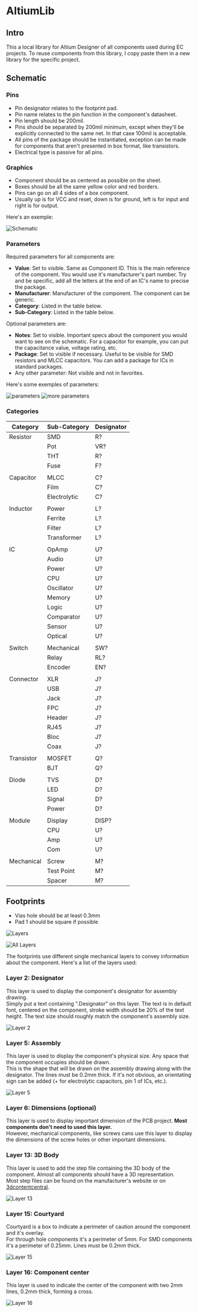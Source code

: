 # AltiumLib

## Intro

This a local library for Altium Designer of all components used during EC projects. To reuse components from this library, I copy paste them in a new library for the specific project.

## Schematic

### Pins

- Pin designator relates to the footprint pad.
- Pin name relates to the pin function in the component's datasheet.
- Pin length should be 200mil. 
- Pins should be separated by 200mil minimum, except when they'll be explicitly connected to the same net.
In that case 100mil is acceptable.
- All pins of the package should be instantiated, exception can be made for components that aren't presented in box format, like transistors.
- Electrical type is passive for all pins.

### Graphics

- Component should be as centered as possible on the sheet.
- Boxes should be all the same yellow color and red borders.
- Pins can go on all 4 sides of a box component.
- Usually up is for VCC and reset, down is for ground, left is for input and right is for output.

Here's an exemple:

![Schematic](img/sch.png)


### Parameters

Required parameters for all components are:

- **Value**: Set to visible. Same as Component ID. This is the main reference of the component. You would use it's manufacturer's part number. Try and be specific, add all the letters at the end of an IC's name to precise the package. 
- **Manufacturer**: Manufacturer of the component. The component can be generic.
- **Category**: Listed in the table below.
- **Sub-Category**: Listed in the table below.

Optional parameters are:

- **Notes**: Set to visible. Important specs about the component you would want to see on the schematic. For a capacitor for example, you can put the capacitance value, voltage rating, etc.
- **Package**: Set to visible if necessary. Useful to be visible for SMD resistors and MLCC capacitors. You can add a package for ICs in standard packages.
- Any other parameter: Not visible and not in favorites.

Here's some exemples of parameters:

![parameters](img/prm.png)
![more parameters](img/prm2.png)

### Categories

| **Category** | **Sub-Category** | **Designator** |
|--------------|------------------|----------------|
| Resistor     | SMD              | R?             |
|              | Pot              | VR?            |
|              | THT              | R?             |
|              | Fuse             | F?             |
|              |                  |                |
| Capacitor    | MLCC             | C?             |
|              | Film             | C?             |
|              | Electrolytic     | C?             |
|              |                  |                |
| Inductor     | Power            | L?             |
|              | Ferrite          | L?             |
|              | Filter           | L?             |
|              | Transformer      | L?             |
|              |                  |                |
| IC           | OpAmp            | U?             |
|              | Audio            | U?             |
|              | Power            | U?             |
|              | CPU              | U?             |
|              | Oscillator       | U?             |
|              | Memory           | U?             |
|              | Logic            | U?             |
|              | Comparator       | U?             |
|              | Sensor           | U?             |
|              | Optical          | U?             |
|              |                  |                |
| Switch       | Mechanical       | SW?            |
|              | Relay            | RL?            |
|              | Encoder          | EN?            |
|              |                  |                |
| Connector    | XLR              | J?             |
|              | USB              | J?             |
|              | Jack             | J?             |
|              | FPC              | J?             |
|              | Header           | J?             |
|              | RJ45             | J?             |
|              | Bloc             | J?             |
|              | Coax             | J?             |
|              |                  |                |
| Transistor   | MOSFET           | Q?             |
|              | BJT              | Q?             |
|              |                  |                |
| Diode        | TVS              | D?             |
|              | LED              | D?             |
|              | Signal           | D?             |
|              | Power            | D?             |
|              |                  |                |
| Module       | Display          | DISP?          |
|              | CPU              | U?             |
|              | Amp              | U?             |
|              | Com              | U?             |
|              |                  |                |
| Mechanical   | Screw            | M?             |
|              | Test Point       | M?             |
|              | Spacer           | M?             |

## Footprints

- Vias hole should be at least 0.3mm
- Pad 1 should be square if possible

![Layers](img/layers.png)

![All Layers](img/alllayers.png)

The footprints use different single mechanical layers to convey information about the component.
Here's a list of the layers used:

### Layer 2: Designator

This layer is used to display the component's designator for assembly drawing.  
Simply put a text containing ".Designator" on this layer. The text is in default font, centered on the component, stroke width should be 20% of the text height.
The text size should roughly match the component's assembly size.

![Layer 2](img/layer2.png)

### Layer 5: Assembly

This layer is used to display the component's physical size. Any space that the component occupies should be drawn.  
This is the shape that will be drawn on the assembly drawing along with the designator. The lines must be 0.2mm thick.
If it's not obvious, an orientating sign can be added (+ for electrolytic capacitors, pin 1 of ICs, etc.).

![Layer 5](img/layer5.png)

### Layer 6: Dimensions (optional)

This layer is used to display important dimension of the PCB project. **Most components don't need to used this layer.**  
However, mechanical components, like screws cans use this layer to display the dimensions of the screw holes or other important dimensions.

### Layer 13: 3D Body

This layer is used to add the step file containing the 3D body of the component. Almost all components should have a 3D representation.  
Most step files can be found on the manufacturer's website or on [3dcontentcentral](https://www.3dcontentcentral.com).

![Layer 13](img/layer13.png)

### Layer 15: Courtyard

Courtyard is a box to indicate a perimeter of caution around the component and it's overlay.  
For through hole components it's a perimeter of 5mm. For SMD components it's a perimeter of 0.25mm.
Lines must be 0.2mm thick.

![Layer 15](img/layer15.png)

### Layer 16: Component center

This layer is used to indicate the center of the component with two 2mm lines, 0.2mm thick, forming a cross.

![Layer 16](img/layer16.png)
